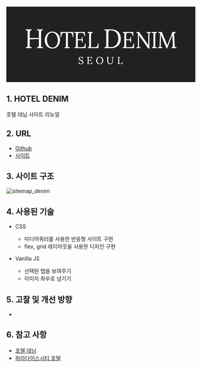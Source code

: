 ![logo_denim](/portfolio/denim/logo_denim.png)

## 1. HOTEL DENIM
호텔 데님 사이트 리뉴얼

## 2. URL
* [Github](https://github.com/pic22ti/pic22ti.github.io/tree/master/portfolio/denim)
* [사이트](https://pic22ti.github.io/portfolio/denim/index.html)

## 3. 사이트 구조
![sitemap_denim](/portfolio/droptop/sitemap_denim.jpg)

## 4. 사용된 기술
* CSS
  - 미디어쿼리를 사용한 반응형 사이트 구현
  - flex, grid 레이아웃을 사용한 디자인 구현

* Vanilla JS
  - 선택된 탭을 보여주기
  - 이미지 좌우로 넘기기

## 5. 고찰 및 개선 방향
* 

## 6. 참고 사항
* [호텔 데님](http://hoteldenim.com/)
* [파라다이스시티 호텔](https://www.p-city.com/)
